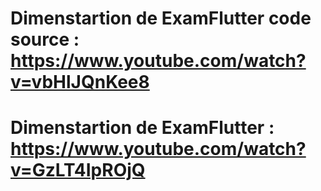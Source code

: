 # Dimenstartion de ExamFlutter code source : https://www.youtube.com/watch?v=vbHlJQnKee8

# Dimenstartion de ExamFlutter : https://www.youtube.com/watch?v=GzLT4IpROjQ
